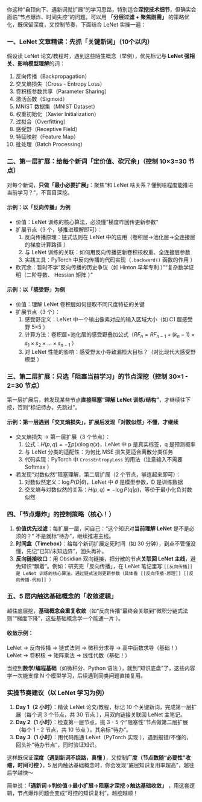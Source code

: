 你这种“自顶向下、遇新词就扩展”的学习思路，特别适合**深挖技术细节**，但确实会面临“节点爆炸、时间失控”的问题。可以用 **「分层过滤 + 聚焦刚需」** 的策略优化，既保留深度，又控制节奏，下面结合 LeNet 实操一遍：

### 一、LeNet 文章精读：先抓「关键新词」（10个以内）
假设读 LeNet 论文/教程时，遇到这些陌生概念（举例），优先标记**与 LeNet 强相关、影响模型理解**的词：  
1. 反向传播（Backpropagation）  
2. 交叉熵损失（Cross - Entropy Loss）  
3. 卷积核参数共享（Parameter Sharing）  
4. 激活函数（Sigmoid）  
5. MNIST 数据集（MNIST Dataset）  
6. 权重初始化（Xavier Initialization）  
7. 过拟合（Overfitting）  
8. 感受野（Receptive Field）  
9. 特征映射（Feature Map）  
10. 批处理（Batch Processing）  


### 二、第一层扩展：给每个新词「定价值、砍冗余」（控制 10×3=30 节点）
对每个新词，**只做「最小必要扩展」**：聚焦“和 LeNet 啥关系？懂到啥程度能推进当前学习？”，不盲目深挖。  

#### 示例：以「反向传播」为例  
- 价值：LeNet 训练的核心算法，必须懂“梯度咋回传更新参数”  
- 扩展节点（3 个，够推进理解即可）：  
  1. 反向传播原理：链式法则在 LeNet 中的应用（卷积层→池化层→全连接层的梯度计算路径 ）  
  2. 与 LeNet 训练的关联：如何用反向传播更新卷积核权重、全连接层参数  
  3. 实践工具：PyTorch 中反向传播的代码实现（`.backward()` 函数的作用 ）  
- 砍冗余：暂时不学“反向传播的历史争议（如 Hinton 早年专利 ）”“复杂数学证明（二阶导数、 Hessian 矩阵 ）”  


#### 示例：以「感受野」为例  
- 价值：理解 LeNet 卷积层如何提取不同尺度特征的关键  
- 扩展节点（3 个）：  
  1. 感受野定义：LeNet 中一个输出像素对应的输入区域大小（如 C1 层感受野 5×5 ）  
  2. 计算方法：卷积层+池化层的感受野叠加公式（$RF_n = RF_{n - 1} + (k_n - 1)×s_1×s_2×…×s_{n - 1}$ ）  
  3. 对 LeNet 性能的影响：感受野太小导致漏检大目标？（对比现代大感受野模型 ）  


### 三、第二层扩展：只选「阻塞当前学习」的节点深挖（控制 30×1 - 2=30 节点）
第一层扩展后，若发现某些节点**直接阻塞“理解 LeNet 训练/结构”**，才继续往下挖，否则“标记待办，先跳过”。  

#### 示例：第一层遇到「交叉熵损失」，扩展后发现「对数似然」不懂，才继续  
- 交叉熵损失 → 第一层扩展（3 个节点）：  
  1. 公式：$H(p,q) = -\sum p(x)\log q(x)$，LeNet 中 p 是真实标签，q 是预测概率  
  2. 与 LeNet 分类的适配性：为何比 MSE 损失更适合离散分类任务  
  3. 代码实现：PyTorch 中 `CrossEntropyLoss` 的用法（注意输入不需要 Softmax ）  
- 若发现“对数似然”阻塞理解，第二层扩展（2 个节点，够连起来即可）：  
  1. 对数似然定义：$\log P(D|\theta)$，LeNet 中 $\theta$ 是模型参数，D 是训练数据  
  2. 交叉熵与对数似然的关系：$H(p,q) = -\log P(q|p)$，等价于最小化负对数似然  


### 四、「节点爆炸」的控制策略（核心！）
1. **价值优先过滤**：每扩展一层，问自己：“这个知识对**当前理解 LeNet** 是不是必须的？” 不是就标“待办”，继续推进主线。  
2. **时间盒（Timebox）**：给每个新词扩展定死时间（如 30 分钟），到点不管懂没懂，先记“已知/未知边界”，回头再补。  
3. **反向链接收口**：用 Obsidian 双向链接，把分散的节点**关联回 LeNet 主线**，避免知识“飘着”。例如：研究完「反向传播」，在 LeNet 笔记里写 `[[反向传播]] 是 LeNet 训练的核心算法，通过链式法则更新参数（具体看 [[反向传播-原理]] [[反向传播-代码]] ）`  


### 五、5 层内触达基础概念的「收敛逻辑」
越往底层挖，**基础概念会重复收敛**（如“反向传播”最终会关联到“微积分链式法则”“梯度下降”，这些基础概念学一个能通一片 ）。  

#### 收敛示例：  
LeNet → 反向传播 → 链式法则 → 微积分求导 → 高中函数求导（基础！）  
LeNet → 卷积核 → 矩阵乘法 → 线性代数（基础！）  

当挖到**数学/编程基础**（如微积分、Python 语法 ），就到“知识底盘”了，这些内容学一次能支撑 N 个模型学习，后续遇到同类问题直接复用。  


### 实操节奏建议（以 LeNet 学习为例）
1. **Day 1（2 小时）**：精读 LeNet 论文/教程，标记 10 个关键新词，完成第一层扩展（每个词 3 个节点，共 30 节点 ），用双向链接关联回 LeNet 主笔记。  
2. **Day 2（1 小时）**：检查第一层节点，挑 3 - 5 个“阻塞性”节点做第二层扩展（每个 1 - 2 节点，共 10 节点 ），其余标“待办”。  
3. **Day 3（1 小时）**：用代码跑通 LeNet（PyTorch 实现 ），遇到报错/不懂的，回头补“待办节点”，同时验证知识。  

这样既保证**深度（遇到新词不绕路，真懂 ）**，又控制**广度（节点数随“必要性”收缩，时间可控 ）**，5 层内触达基础概念时，你会发现“底层知识复用率超高”，越往后学越快～  

简单说：**「遇新词→判价值→最小扩展→阻塞才深挖→触达基础收敛」** ，用这套逻辑，节点爆炸问题会变成“可控的知识复利”，越挖越顺！